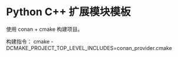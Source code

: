 # Python C++ 扩展模块模板

使用 conan + cmake 构建项目。

构建指令：
    cmake -DCMAKE_PROJECT_TOP_LEVEL_INCLUDES=conan_provider.cmake
